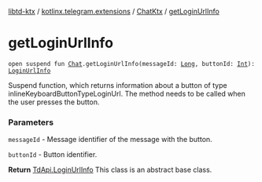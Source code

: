 [libtd-ktx](../../index.md) / [kotlinx.telegram.extensions](../index.md) / [ChatKtx](index.md) / [getLoginUrlInfo](./get-login-url-info.md)

# getLoginUrlInfo

`open suspend fun `[`Chat`](https://tdlibx.github.io/td/docs/org/drinkless/td/libcore/telegram/TdApi/Chat.html)`.getLoginUrlInfo(messageId: `[`Long`](https://kotlinlang.org/api/latest/jvm/stdlib/kotlin/-long/index.html)`, buttonId: `[`Int`](https://kotlinlang.org/api/latest/jvm/stdlib/kotlin/-int/index.html)`): `[`LoginUrlInfo`](https://tdlibx.github.io/td/docs/org/drinkless/td/libcore/telegram/TdApi/LoginUrlInfo.html)

Suspend function, which returns information about a button of type
inlineKeyboardButtonTypeLoginUrl. The method needs to be called when the user presses the button.

### Parameters

`messageId` - Message identifier of the message with the button.

`buttonId` - Button identifier.

**Return**
[TdApi.LoginUrlInfo](https://tdlibx.github.io/td/docs/org/drinkless/td/libcore/telegram/TdApi/LoginUrlInfo.html) This class is an abstract base class.


